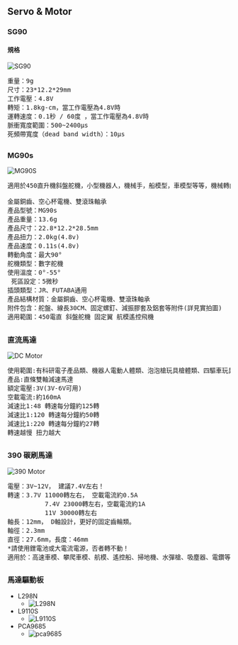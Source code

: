 ## Servo & Motor
### SG90
#### 規格
![SG90](https://github.com/jumbokh/FSSH-class/blob/main/images/sg90.JPG)
<pre>
重量：9g
尺寸：23*12.2*29mm
工作電壓：4.8V
轉矩：1.8kg-cm，當工作電壓為4.8V時
運轉速度：0.1秒 ∕ 60度 ，當工作電壓為4.8V時
脈衝寬度範圍：500~2400µs 
死頻帶寬度（dead band width）：10µs
</pre>
##
### MG90s
![MG90S](https://github.com/jumbokh/FSSH-class/blob/main/images/mg90s.jpg)
<pre>
適用於450直升機斜盤舵機，小型機器人，機械手，船模型，車模型等等，機械轉向，最大角度180度，

金屬銅齒、空心杯電機、雙滾珠軸承
產品型號：MG90s
產品重量：13.6g
產品尺寸：22.8*12.2*28.5mm
產品扭力：2.0kg(4.8v)
產品速度：0.11s(4.8v)
轉動角度：最大90°
舵機類型：數字舵機
使用溫度：0°-55°
 死區設定：5微秒
插頭類型：JR、FUTABA通用
產品結構材質：金屬銅齒、空心杯電機、雙滾珠軸承
附件包含：舵盤、線長30CM、固定螺釘、減振膠套及鋁套等附件(詳見實拍圖)
適用範圍：450電直 斜盤舵機 固定翼 航模遙控飛機
</pre>
##
### 直流馬達
![DC Motor](https://github.com/jumbokh/FSSH-class/blob/main/images/dcmotor.jpg)
<pre>
使用範圍:有科研電子產品類、機器人電動人體類、泡泡槍玩具槍體類、四驅車玩具汽車類、飛機玩具類、震動產品類等電動玩具產品
產品:直條雙軸減速馬達
額定電壓:3V(3V-6V可用)
空載電流:約160mA
減速比1:48 轉速每分鐘約125轉
減速比1:120 轉速每分鐘約50轉
減速比1:220 轉速每分鐘約27轉
轉速越慢 扭力越大
</pre>
##
### 390 碳刷馬達
![390 Motor](https://github.com/jumbokh/FSSH-class/blob/main/images/390motor.JPG)
<pre>
電壓：3V~12V， 建議7.4V左右！
轉速：3.7V 11000轉左右， 空載電流約0.5A
          7.4V 23000轉左右，空載電流約1A
          11V 30000轉左右
軸長：12mm， D軸設計，更好的固定齒輪類。
軸徑：2.3mm
直徑：27.6mm，長度：46mm
*請使用鋰電池或大電流電源，否者轉不動！
適用於：高速車模、攀爬車模、航模、遙控船、掃地機、水彈槍、吸塵器、電鑽等使用！
</pre>
##
### 馬達驅動板
* L298N
    * ![L298N](https://github.com/jumbokh/FSSH-class/blob/main/images/L298N.JPG)
* L9110S
    * ![L9110S](https://github.com/jumbokh/FSSH-class/blob/main/images/L9110S.JPG)
* PCA9685
    * ![pca9685](https://github.com/jumbokh/FSSH-class/blob/main/images/pca9685.JPG)
##
